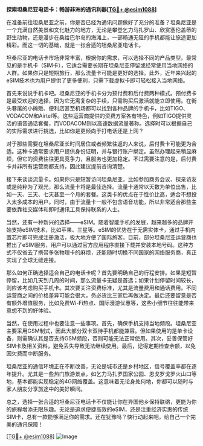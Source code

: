 **探索坦桑尼亚电话卡：畅游非洲的通讯利器[[TG💪+ @esim1088](https://t.me/s/esim1088)]**

在准备前往坦桑尼亚之前，你是否已经为通讯问题做好了充分的准备？坦桑尼亚是一个充满自然美景和文化魅力的地方，无论是攀登乞力马扎罗山、欣赏塞伦盖蒂的野生动物，还是漫步在桑给巴尔岛的海滩上，一部畅通无阻的手机都能让旅途更加精彩。而这一切的基础，就是一张合适的坦桑尼亚电话卡。

坦桑尼亚的电话卡市场非常丰富，根据你的需求，可以选择不同的产品类型。最常见的是手机卡（SIM卡），它适合需要长期在坦桑尼亚停留或经常使用当地网络的人群。如果你只是短期旅行，那么流量卡可能是更好的选择。此外，近年来兴起的eSIM技术也为用户提供了更多便利，只需下载虚拟卡即可轻松接入当地网络。

首先来说说手机卡吧。坦桑尼亚的手机卡分为预付费和后付费两种模式。预付费卡是最受欢迎的选择，因为它无需复杂的手续，只需购买后激活就能立即使用。在街头巷尾的小摊贩、便利店甚至机场都可以找到各种品牌的手机卡，比如TIGO、VODACOM和Airtel等。这些运营商提供的资费方案各有特色，例如TIGO提供灵活的语音通话套餐，而VODACOM则以高速数据流量著称。选择时可以根据自己的实际需求进行挑选，比如你是更倾向于打电话还是上网？

对于那些需要在坦桑尼亚长时间居住或者频繁往返的人来说，后付费卡可能更为合适。这种卡通常要求用户提供身份证明，并与银行账户绑定。虽然办理起来稍显麻烦，但它的资费往往更具竞争力，且服务也更加稳定。不过需要注意的是，后付费卡并非所有运营商都支持，因此建议提前咨询清楚。

接下来谈谈流量卡。如果你只是短暂访问坦桑尼亚，比如参加商务会议、探亲访友或是纯粹为了观光，那么流量卡将是最佳选择。流量卡通常以天数为单位出售，比如一天、三天、七天甚至一个月的套餐。这类卡的优点在于性价比高，适合不想投入太多成本的用户。同时，由于流量卡一般不包含语音功能，所以非常适合那些主要依靠社交媒体和即时通讯工具保持联系的人士。

当然，还有一种新兴的选择——eSIM。随着智能手机的发展，越来越多的品牌开始支持eSIM技术，比如苹果、三星等。eSIM的优势在于无需实体卡，通过手机内置芯片即可完成注册激活，极大地方便了国际旅客。目前，部分坦桑尼亚运营商也推出了eSIM服务，用户可以通过官方应用程序直接下载并安装本地号码。这种方式不仅省去了携带多张物理卡的麻烦，还能随时切换不同国家的网络服务商，真正实现了全球无缝连接。

那么如何正确选择适合自己的电话卡呢？首先要明确自己的行程安排。如果是短暂停留，比如几天到几周的时间，那么流量卡无疑是首选；如果计划停留时间较长，则应该考虑购买手机卡。其次要关注资费标准，尤其是流量费用和通话费用。不同运营商之间的价格差异可能会很大，务必货比三家后再做决定。最后还要留意是否有额外增值服务，比如免费Wi-Fi热点、国际漫游优惠等，这些小细节往往能带来意想不到的好体验。

当然，在使用过程中也要注意一些事项。首先，确保手机支持当地频段。坦桑尼亚主要采用GSM制式，因此大部分双卡双待手机都能兼容。但如果使用的是单卡设备，则需确认其是否支持GSM频段，否则可能无法正常使用。其次，妥善保管好SIM卡及相关资料，避免丢失导致无法继续使用。最后，记得定期检查余额，以免因欠费而中断服务。

坦桑尼亚的通信环境正在不断改善，无论是城市还是乡村地区，信号覆盖率都在逐年提升。尤其是一些热门旅游景点，如乞力马扎罗国家公园、恩戈罗戈罗火山口等地，基本都能实现稳定的4G网络覆盖。这意味着无论身处何地，你都可以随时与家人朋友分享旅途中的美好瞬间。

总之，选择一张合适的坦桑尼亚电话卡不仅能让你在异国他乡保持联络，更能为你的旅程增添无限乐趣。无论是追求便捷高效的eSIM，还是注重经济实惠的传统SIM卡，总有一款能够满足你的需求。还在犹豫吗？快行动起来吧，给自己一个完美的通讯保障！

[[TG💪+ @esim1088](https://t.me/s/esim1088)] ![Image](https://i.postimg.cc/4NQfJmqS/Snipaste-2025-05-13-00-14-12.png)